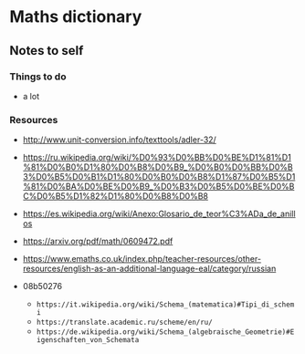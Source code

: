 # Maths dictionary

## Notes to self

### Things to do

- a lot

### Resources

- http://www.unit-conversion.info/texttools/adler-32/
- https://ru.wikipedia.org/wiki/%D0%93%D0%BB%D0%BE%D1%81%D1%81%D0%B0%D1%80%D0%B8%D0%B9_%D0%B0%D0%BB%D0%B3%D0%B5%D0%B1%D1%80%D0%B0%D0%B8%D1%87%D0%B5%D1%81%D0%BA%D0%BE%D0%B9_%D0%B3%D0%B5%D0%BE%D0%BC%D0%B5%D1%82%D1%80%D0%B8%D0%B8
- https://es.wikipedia.org/wiki/Anexo:Glosario_de_teor%C3%ADa_de_anillos
- https://arxiv.org/pdf/math/0609472.pdf
- https://www.emaths.co.uk/index.php/teacher-resources/other-resources/english-as-an-additional-language-eal/category/russian

- 08b50276
    + `https://it.wikipedia.org/wiki/Schema_(matematica)#Tipi_di_schemi`
    + `https://translate.academic.ru/scheme/en/ru/`
    + `https://de.wikipedia.org/wiki/Schema_(algebraische_Geometrie)#Eigenschaften_von_Schemata`

